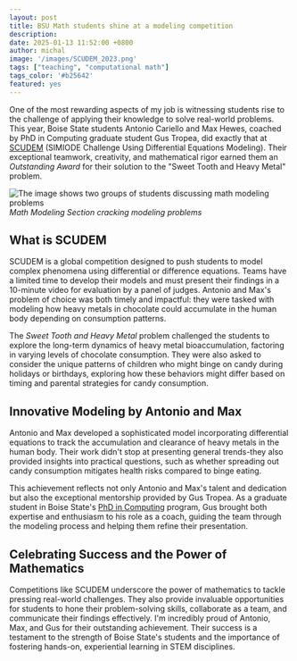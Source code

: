 ```yaml
---
layout: post
title: BSU Math students shine at a modeling competition
description:
date: 2025-01-13 11:52:00 +0800
author: michal
image: '/images/SCUDEM_2023.png'
tags: ["teaching", "computational math"]
tags_color: '#b25642'
featured: yes
---
```


One of the most rewarding aspects of my job is witnessing students rise to the challenge of applying their knowledge to solve real-world problems. This year, Boise State students Antonio Cariello and Max Hewes, coached by PhD in Computing graduate student Gus Tropea, did exactly that at [SCUDEM](https://qubeshub.org/community/groups/scudem/overview) (SIMIODE Challenge Using Differential Equations Modeling). Their exceptional teamwork, creativity, and mathematical rigor earned them an *Outstanding Award* for their solution to the "Sweet Tooth and Heavy Metal" problem.

![The image shows two groups of students discussing math modeling problems](/images/SCUDEM_team2.png)
*Math Modeling Section cracking modeling problems*



## What is SCUDEM
SCUDEM is a global competition designed to push students to model complex phenomena using differential or difference equations. Teams have a limited time to develop their models and must present their findings in a 10-minute video for evaluation by a panel of judges. Antonio and Max's problem of choice was both timely and impactful: they were tasked with modeling how heavy metals in chocolate could accumulate in the human body depending on consumption patterns.

The *Sweet Tooth and Heavy Metal* problem challenged the students to explore the long-term dynamics of heavy metal bioaccumulation, factoring in varying levels of chocolate consumption. They were also asked to consider the unique patterns of children who might binge on candy during holidays or birthdays, exploring how these behaviors might differ based on timing and parental strategies for candy consumption.

## Innovative Modeling by Antonio and Max
Antonio and Max developed a sophisticated model incorporating differential equations to track the accumulation and clearance of heavy metals in the human body. Their work didn't stop at presenting general trends-they also provided insights into practical questions, such as whether spreading out candy consumption mitigates health risks compared to binge eating. 

This achievement reflects not only Antonio and Max's talent and dedication but also the exceptional mentorship provided by Gus Tropea. As a graduate student in Boise State's [PhD in Computing](https://www.boisestate.edu/computing/phd/) program, Gus brought both expertise and enthusiasm to his role as a coach, guiding the team through the modeling process and helping them refine their presentation.

## Celebrating Success and the Power of Mathematics
Competitions like SCUDEM underscore the power of mathematics to tackle pressing real-world challenges. They also provide invaluable opportunities for students to hone their problem-solving skills, collaborate as a team, and communicate their findings effectively. I'm incredibly proud of Antonio, Max, and Gus for their outstanding achievement. Their success is a testament to the strength of Boise State's students and the importance of fostering hands-on, experiential learning in STEM disciplines.


